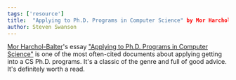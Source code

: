 ```yaml
---
tags: ['resource']
title:  "Applying to Ph.D. Programs in Computer Science" by Mor Harchol-Balter
author: Steven Swanson
---
```


[Mor Harchol-Balter](http://www.cs.cmu.edu/~harchol/)'s essay ["Applying to
Ph.D. Programs in Computer
Science"](http://www.cs.cmu.edu/~harchol/gradschooltalk.pdf) is one of the most
often-cited documents about applying getting into a CS Ph.D. programs.  It's a
classic of the genre and full of good advice.  It's definitely worth a read.



